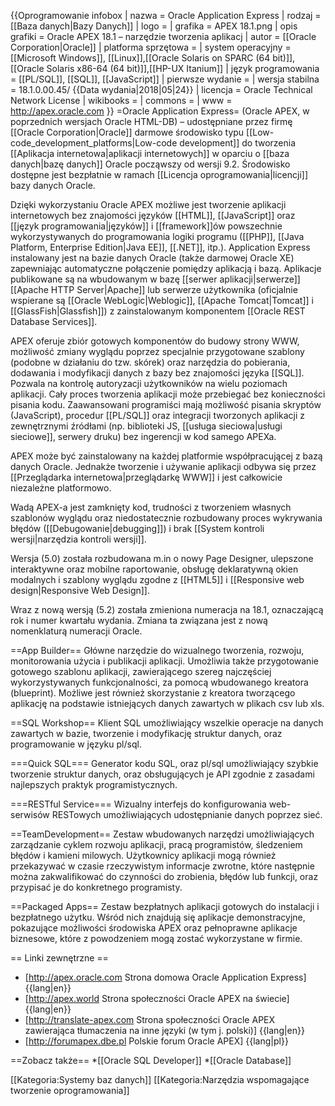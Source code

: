 {{Oprogramowanie infobox
 | nazwa               = Oracle Application Express
 | rodzaj              = [[Baza danych|Bazy Danych]]
 | logo                = 
 | grafika             = APEX 18.1.png
 | opis grafiki        = Oracle APEX 18.1 – narzędzie tworzenia aplikacj
 | autor               = [[Oracle Corporation|Oracle]]
 | platforma sprzętowa = 
 | system operacyjny   = [[Microsoft Windows]], [[Linux]],[[Oracle Solaris on SPARC (64 bit)]],[[Oracle Solaris x86-64 (64 bit)]],[[HP-UX Itanium]]
 | język programowania = [[PL/SQL]], [[SQL]], [[JavaScript]]
 | pierwsze wydanie    = 
 | wersja stabilna     = 18.1.0.00.45/ {{Data wydania|2018|05|24}}
 | licencja            = Oracle Technical Network License
 | wikibooks           = 
 | commons             = 
 | www                 = http://apex.oracle.com
}}
=Oracle Application Express= 
(Oracle APEX, w poprzednich wersjach Oracle HTML-DB) – udostępniane przez firmę [[Oracle Corporation|Oracle]] darmowe środowisko typu [[Low-code_development_platforms|Low-code development]] do tworzenia [[Aplikacja internetowa|aplikacji internetowych]] w oparciu o [[baza danych|bazę danych]] Oracle począwszy od wersji 9.2. Środowisko dostępne jest bezpłatnie w ramach [[Licencja oprogramowania|licencji]] bazy danych Oracle.

Dzięki wykorzystaniu Oracle APEX możliwe jest tworzenie aplikacji internetowych bez znajomości języków [[HTML]], [[JavaScript]] oraz [[język programowania|języków]] i [[framework]]ów powszechnie wykorzystywanych do programowania logiki programu ([[PHP]], [[Java Platform, Enterprise Edition|Java EE]], [[.NET]], itp.). Application Express instalowany jest na bazie danych Oracle (także darmowej Oracle XE) zapewniając automatyczne połączenie pomiędzy aplikacją i bazą. Aplikacje publikowane są na wbudowanym w bazę [[serwer aplikacji|serwerze]] [[Apache HTTP Server|Apache]] lub serwerze użytkownika (oficjalnie wspierane są [[Oracle WebLogic|Weblogic]], [[Apache Tomcat|Tomcat]] i [[GlassFish|Glassfish]]) z zainstalowanym komponentem [[Oracle REST Database Services]].

APEX oferuje zbiór gotowych komponentów do budowy strony WWW, możliwość zmiany wyglądu poprzez specjalnie przygotowane szablony (podobne w działaniu do tzw. skórek) oraz narzędzia do pobierania, dodawania i modyfikacji danych z bazy bez znajomości języka [[SQL]]. Pozwala na kontrolę autoryzacji użytkowników na wielu poziomach aplikacji. Cały proces tworzenia aplikacji może przebiegać bez konieczności pisania kodu. Zaawansowani programiści mają możliwość pisania skryptów (JavaScript), procedur [[PL/SQL]] oraz integracji tworzonych aplikacji z zewnętrznymi źródłami (np. biblioteki JS, [[usługa sieciowa|usługi sieciowe]], serwery druku) bez ingerencji w kod samego APEXa.

APEX może być zainstalowany na każdej platformie współpracującej z bazą danych Oracle. Jednakże tworzenie i używanie aplikacji odbywa się przez [[Przeglądarka internetowa|przeglądarkę WWW]] i jest całkowicie niezależne platformowo.

Wadą APEX-a jest zamknięty kod, trudności z tworzeniem własnych szablonów wyglądu oraz niedostatecznie rozbudowany proces wykrywania błędów ([[Debugowanie|debugging]]) i brak [[System kontroli wersji|narzędzia kontroli wersji]].

Wersja (5.0) została rozbudowana m.in o nowy Page Designer, ulepszone interaktywne oraz mobilne raportowanie, obsługę deklaratywną okien modalnych i szablony wyglądu zgodne z [[HTML5]] i [[Responsive web design|Responsive Web Design]].

Wraz z nową wersją (5.2) została zmieniona numeracja na 18.1, oznaczającą rok i numer kwartału wydania. Zmiana ta związana jest z nową nomenklaturą numeracji Oracle.

==App Builder==
Główne narzędzie do wizualnego tworzenia, rozwoju, monitorowania użycia i publikacji aplikacji. Umożliwia także przygotowanie gotowego szablonu aplikacji, zawierającego szereg najczęściej wykorzystywanych funkcjonalności, za pomocą wbudowanego kreatora (blueprint). Możliwe jest również skorzystanie z kreatora tworzącego aplikację na podstawie istniejących danych zawartych w plikach csv lub xls.

==SQL Workshop==
Klient SQL umożliwiający wszelkie operacje na danych zawartych w bazie, tworzenie i modyfikację struktur danych, oraz programowanie w języku pl/sql.

===Quick SQL===
Generator kodu SQL, oraz pl/sql umożliwiający szybkie tworzenie struktur danych, oraz obsługujących je API zgodnie z zasadami najlepszych praktyk programistycznych.

===RESTful Service===
Wizualny interfejs do konfigurowania web-serwisów RESTowych umożliwiających udostępnianie danych poprzez sieć.

==TeamDevelopment==
Zestaw wbudowanych narzędzi umożliwiających zarządzanie cyklem rozwoju aplikacji, pracą programistów, śledzeniem błędów i kamieni milowych. Użytkownicy aplikacji mogą również przekazywać w czasie rzeczywistym informacje zwrotne, które następnie można zakwalifikować do czynności do zrobienia, błędów lub funkcji, oraz przypisać je do konkretnego programisty. 

==Packaged Apps==
Zestaw bezpłatnych aplikacji gotowych do instalacji i bezpłatnego użytku. Wśród nich znajdują się aplikacje demonstracyjne, pokazujące możliwości środowiska APEX oraz pełnoprawne aplikacje biznesowe, które z powodzeniem mogą zostać wykorzystane w firmie.

== Linki zewnętrzne ==
* [http://apex.oracle.com Strona domowa Oracle Application Express] {{lang|en}}
* [http://apex.world Strona społeczności Oracle APEX na świecie] {{lang|en}}
* [http://translate-apex.com Strona społeczności Oracle APEX zawierająca tłumaczenia na inne języki (w tym j. polski)] {{lang|en}}
* [http://forumapex.dbe.pl Polskie forum Oracle APEX] {{lang|pl}}

==Zobacz także==
*[[Oracle SQL Developer]]
*[[Oracle Database]]

[[Kategoria:Systemy baz danych]]
[[Kategoria:Narzędzia wspomagające tworzenie oprogramowania]]
